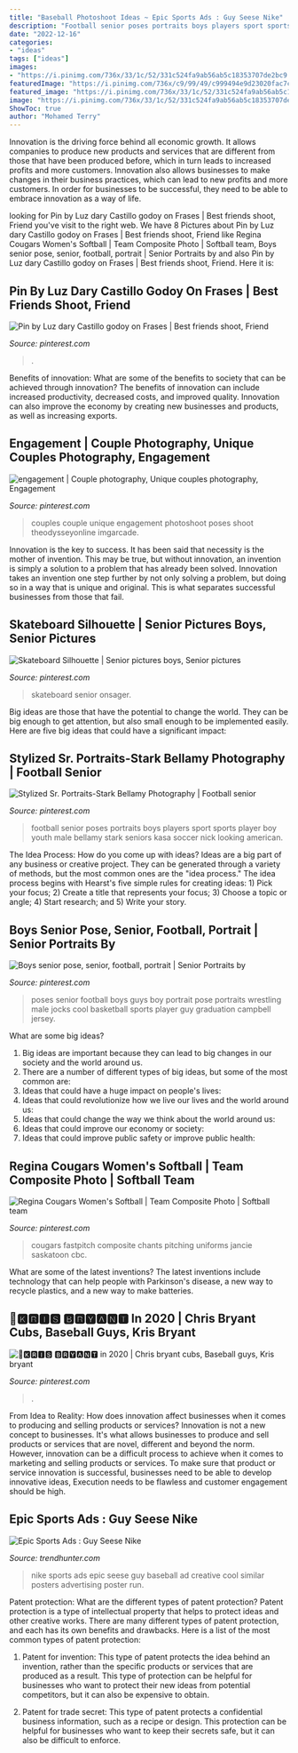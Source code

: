 ```yaml
---
title: "Baseball Photoshoot Ideas ~ Epic Sports Ads : Guy Seese Nike"
description: "Football senior poses portraits boys players sport sports player boy youth male bellamy stark seniors kasa soccer nick looking american"
date: "2022-12-16"
categories:
- "ideas"
tags: ["ideas"]
images:
- "https://i.pinimg.com/736x/33/1c/52/331c524fa9ab56ab5c18353707de2bc9.jpg"
featuredImage: "https://i.pinimg.com/736x/c9/99/49/c999494e9d23020fac7c5f5a39850787--photography-couples-engagement-photography.jpg"
featured_image: "https://i.pinimg.com/736x/33/1c/52/331c524fa9ab56ab5c18353707de2bc9.jpg"
image: "https://i.pinimg.com/736x/33/1c/52/331c524fa9ab56ab5c18353707de2bc9.jpg"
ShowToc: true
author: "Mohamed Terry"
---
```



Innovation is the driving force behind all economic growth. It allows companies to produce new products and services that are different from those that have been produced before, which in turn leads to increased profits and more customers. Innovation also allows businesses to make changes in their business practices, which can lead to new profits and more customers. In order for businesses to be successful, they need to be able to embrace innovation as a way of life.

	

		
looking for Pin by Luz dary Castillo godoy on Frases | Best friends shoot, Friend you've visit to the right web. We have 8 Pictures about Pin by Luz dary Castillo godoy on Frases | Best friends shoot, Friend like Regina Cougars Women&#039;s Softball | Team Composite Photo | Softball team, Boys senior pose, senior, football, portrait | Senior Portraits by and also Pin by Luz dary Castillo godoy on Frases | Best friends shoot, Friend. Here it is:
		
    
## Pin By Luz Dary Castillo Godoy On Frases | Best Friends Shoot, Friend

<img loading=lazy src="https://i.pinimg.com/736x/33/1c/52/331c524fa9ab56ab5c18353707de2bc9.jpg" onerror="this.onerror=null;this.src='https://tse1.mm.bing.net/th?id=OIP.LRi3kXqqdtbfpGD5e_qkDQHaJa&amp;pid=15.1';" alt="Pin by Luz dary Castillo godoy on Frases | Best friends shoot, Friend">

_Source: pinterest.com_

>. 

	

Benefits of innovation: What are some of the benefits to society that can be achieved through innovation?
The benefits of innovation can include increased productivity, decreased costs, and improved quality. Innovation can also improve the economy by creating new businesses and products, as well as increasing exports.

    
## Engagement | Couple Photography, Unique Couples Photography, Engagement

<img loading=lazy src="https://i.pinimg.com/736x/c9/99/49/c999494e9d23020fac7c5f5a39850787--photography-couples-engagement-photography.jpg" onerror="this.onerror=null;this.src='https://tse2.mm.bing.net/th?id=OIP.txYl466G1ZqtBLF3LbDFAgHaLF&amp;pid=15.1';" alt="engagement | Couple photography, Unique couples photography, Engagement">

_Source: pinterest.com_

>couples couple unique engagement photoshoot poses shoot theodysseyonline imgarcade. 

	

Innovation is the key to success. It has been said that necessity is the mother of invention. This may be true, but without innovation, an invention is simply a solution to a problem that has already been solved. Innovation takes an invention one step further by not only solving a problem, but doing so in a way that is unique and original. This is what separates successful businesses from those that fail.

    
## Skateboard Silhouette | Senior Pictures Boys, Senior Pictures

<img loading=lazy src="https://i.pinimg.com/originals/f5/eb/29/f5eb29a2478e7799669f6cc39ff733a4.jpg" onerror="this.onerror=null;this.src='https://tse4.mm.bing.net/th?id=OIP.sOusmL_o26mPbajWtnM90gHaLH&amp;pid=15.1';" alt="Skateboard Silhouette | Senior pictures boys, Senior pictures">

_Source: pinterest.com_

>skateboard senior onsager. 

	

Big ideas are those that have the potential to change the world. They can be big enough to get attention, but also small enough to be implemented easily. Here are five big ideas that could have a significant impact: 

    
## Stylized Sr. Portraits-Stark Bellamy Photography | Football Senior

<img loading=lazy src="https://i.pinimg.com/originals/83/84/ce/8384ce484282d5b116865a55285b5e3c.jpg" onerror="this.onerror=null;this.src='https://tse3.mm.bing.net/th?id=OIP.BEZTW3g8Ljxw0Iy2uqg-9AHaKs&amp;pid=15.1';" alt="Stylized Sr. Portraits-Stark Bellamy Photography | Football senior">

_Source: pinterest.com_

>football senior poses portraits boys players sport sports player boy youth male bellamy stark seniors kasa soccer nick looking american. 

	

The Idea Process: How do you come up with ideas?
Ideas are a big part of any business or creative project. They can be generated through a variety of methods, but the most common ones are the "idea process." The idea process begins with Hearst's five simple rules for creating ideas: 1) Pick your focus; 2) Create a title that represents your focus; 3) Choose a topic or angle; 4) Start research; and 5) Write your story.

    
## Boys Senior Pose, Senior, Football, Portrait | Senior Portraits By

<img loading=lazy src="https://s-media-cache-ak0.pinimg.com/736x/9b/d1/74/9bd17469f92c1d406ca92d1f20994139.jpg" onerror="this.onerror=null;this.src='https://tse2.mm.bing.net/th?id=OIP.nlZm7Ix8m6ummgZS9-NmAwHaLg&amp;pid=15.1';" alt="Boys senior pose, senior, football, portrait | Senior Portraits by">

_Source: pinterest.com_

>poses senior football boys guys boy portrait pose portraits wrestling male jocks cool basketball sports player guy graduation campbell jersey. 

	

What are some big ideas?
1. Big ideas are important because they can lead to big changes in our society and the world around us.
2. There are a number of different types of big ideas, but some of the most common are: 
3. Ideas that could have a huge impact on people's lives: 
4. Ideas that could revolutionize how we live our lives and the world around us: 
5. Ideas that could change the way we think about the world around us: 
6. Ideas that could improve our economy or society: 
7. Ideas that could improve public safety or improve public health: 


    
## Regina Cougars Women&#039;s Softball | Team Composite Photo | Softball Team

<img loading=lazy src="https://i.pinimg.com/736x/26/b2/b6/26b2b607ffc33fcb20693a95b4a39019--softball-pics-softball-stuff.jpg" onerror="this.onerror=null;this.src='https://tse4.mm.bing.net/th?id=OIP.SWdPvbv9UZycakhkn_01uQHaEy&amp;pid=15.1';" alt="Regina Cougars Women&#039;s Softball | Team Composite Photo | Softball team">

_Source: pinterest.com_

>cougars fastpitch composite chants pitching uniforms jancie saskatoon cbc. 

	

What are some of the latest inventions?
The latest inventions include technology that can help people with Parkinson's disease, a new way to recycle plastics, and a new way to make batteries.

    
## 🐻🅺🆁🅸🆂 🅱🆁🆈🅰🅽🆃 In 2020 | Chris Bryant Cubs, Baseball Guys, Kris Bryant

<img loading=lazy src="https://i.pinimg.com/736x/9a/4d/30/9a4d30752bacc79d5d41b60b9172fe73.jpg" onerror="this.onerror=null;this.src='https://tse1.mm.bing.net/th?id=OIP.mSW-PcgUZlfLlRdpaJ0KIQHaJ4&amp;pid=15.1';" alt="🐻🅺🆁🅸🆂 🅱🆁🆈🅰🅽🆃 in 2020 | Chris bryant cubs, Baseball guys, Kris bryant">

_Source: pinterest.com_

>. 

	

From Idea to Reality: How does innovation affect businesses when it comes to producing and selling products or services?
Innovation is not a new concept to businesses. It's what allows businesses to produce and sell products or services that are novel, different and beyond the norm. However, innovation can be a difficult process to achieve when it comes to marketing and selling products or services. To make sure that product or service innovation is successful, businesses need to be able to develop innovative ideas, Execution needs to be flawless and customer engagement should be high.

    
## Epic Sports Ads : Guy Seese Nike

<img loading=lazy src="http://cdn.trendhunterstatic.com/thumbs/guy-seese-nike.jpeg" onerror="this.onerror=null;this.src='https://tse2.mm.bing.net/th?id=OIP.Rt4IwbVFe6tx_kMX2xnPrwHaKM&amp;pid=15.1';" alt="Epic Sports Ads : Guy Seese Nike">

_Source: trendhunter.com_

>nike sports ads epic seese guy baseball ad creative cool similar posters advertising poster run. 

	

Patent protection: What are the different types of patent protection?
Patent protection is a type of intellectual property that helps to protect ideas and other creative works. There are many different types of patent protection, and each has its own benefits and drawbacks. Here is a list of the most common types of patent protection:
1) Patent for invention: This type of patent protects the idea behind an invention, rather than the specific products or services that are produced as a result. This type of protection can be helpful for businesses who want to protect their new ideas from potential competitors, but it can also be expensive to obtain.

2) Patent for trade secret: This type of patent protects a confidential business information, such as a recipe or design. This protection can be helpful for businesses who want to keep their secrets safe, but it can also be difficult to enforce.

